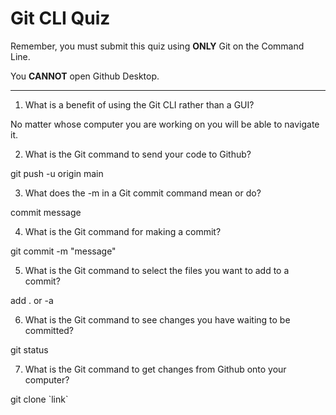 # Git CLI Quiz

Remember, you must submit this quiz using **ONLY** Git on the Command Line.

You **CANNOT** open Github Desktop.

---

1. What is a benefit of using the Git CLI rather than a GUI?

<!-- Write your answer here --> No matter whose computer you are working on you will be able to navigate it.

2. What is the Git command to send your code to Github?

<!-- Write your answer here --> git push -u origin main

3. What does the -m in a Git commit command mean or do?

<!-- Write your answer here --> commit message

4. What is the Git command for making a commit?

<!-- Write your answer here --> git commit -m "message"

5. What is the Git command to select the files you want to add to a commit?

<!-- Write your answer here --> add . or -a

6. What is the Git command to see changes you have waiting to be committed?

<!-- Write your answer here --> git status

7. What is the Git command to get changes from Github onto your computer?

<!-- Write your answer here --> git clone `link`

